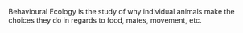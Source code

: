 Behavioural Ecology is the study of why individual animals make the choices they do in regards to food, mates, movement, etc.